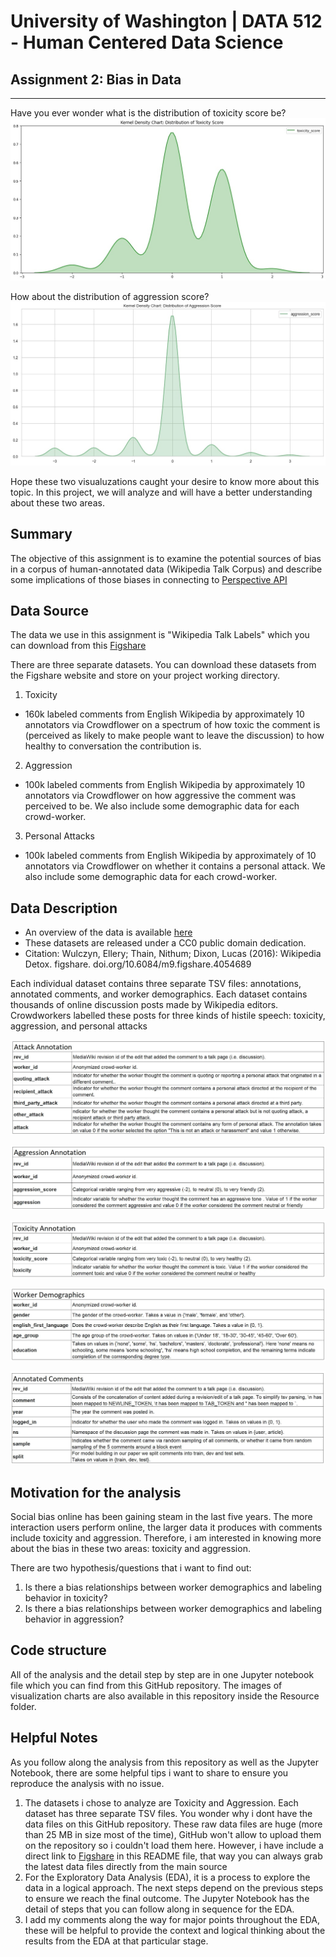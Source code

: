 # University of Washington | DATA 512 - Human Centered Data Science

## Assignment 2: Bias in Data

-------------------------------------------------------------------------------

Have you ever wonder what is the distribution of toxicity score be?
![](Resource/A2_chart_toxicity_score-kernel_density.jpg)  

How about the distribution of aggression score?
![](Resource/A2_chart_aggression_score-kernel-density.jpg)


Hope these two visualuzations caught your desire to know more about this topic. In this project, we will analyze and will have a better understanding about these two areas.

## Summary
The objective of this assignment is to examine the potential sources of bias in a corpus of human-annotated data (Wikipedia Talk Corpus) and describe some implications of those biases in connecting to [Perspective API](https://github.com/conversationai/perspectiveapi/wiki/perspective-hacks)


## Data Source
The data we use in this assignment is "Wikipedia Talk Labels" which you can download from this [Figshare](https://figshare.com/projects/Wikipedia_Talk/16731)

There are three separate datasets. You can download these datasets from the Figshare website and store on your project working directory.

1. Toxicity
- 160k labeled comments from English Wikipedia by approximately 10 annotators via Crowdflower on a spectrum of how toxic the comment is (perceived as likely to make people want to leave the discussion) to how healthy to conversation the contribution is.

2. Aggression
- 100k labeled comments from English Wikipedia by approximately 10 annotators via Crowdflower on how aggressive the comment was perceived to be. We also include some demographic data for each crowd-worker.

3. Personal Attacks
- 100k labeled comments from English Wikipedia by approximately of 10 annotators via Crowdflower on whether it contains a personal attack. We also include some demographic data for each crowd-worker.


## Data Description
* An overview of the data is available [here](https://meta.wikimedia.org/wiki/Research:Detox/Data_Release)
* These datasets are released under a CC0 public domain dedication.
* Citation: Wulczyn, Ellery; Thain, Nithum; Dixon, Lucas (2016): Wikipedia Detox. figshare. doi.org/10.6084/m9.figshare.4054689

Each individual dataset contains three separate TSV files: annotations, annotated comments, and worker demographics. Each dataset contains thousands of online discussion posts made by Wikipedia editors. Crowdworkers labelled these posts for three kinds of histile speech: toxicity, aggression, and personal attacks

![](Resource/data_1_pic.JPG)

![](Resource/data_2_pic.JPG)

![](Resource/data_3_pic.JPG)

![](Resource/data_4_pic.JPG)

![](Resource/data_5_pic.JPG)


## Motivation for the analysis
Social bias online has been gaining steam in the last five years. The more interaction users perform online, the larger data it produces with comments include toxicity and aggression. Therefore, i am interested in knowing more about the bias in these two areas: toxicity and aggression.

There are two hypothesis/questions that i want to find out:

1. Is there a bias relationships between worker demographics and labeling behavior in toxicity?
2. Is there a bias relationships between worker demographics and labeling behavior in aggression?

## Code structure
All of the analysis and the detail step by step are in one Jupyter notebook file which you can find from this GitHub repository.
The images of visualization charts are also available in this repository inside the Resource folder.

## Helpful Notes
As you follow along the analysis from this repository as well as the Jupyter Notebook, there are some helpful tips i want to share to ensure you reproduce the analysis with no issue.
1. The datasets i chose to analyze are Toxicity and Aggression. Each dataset has three separate TSV files. You wonder why i dont have the data files on this GitHub repository. These raw data files are huge (more than 25 MB in size most of the time), GitHub won't allow to upload them on the repository so i couldn't load them here. However, i have include a direct link to [Figshare](https://figshare.com/projects/Wikipedia_Talk/16731) in this README file, that way you can always grab the latest data files directly from the main source
2. For the Exploratory Data Analysis (EDA), it is a process to explore the data in a logical approach. The next steps depend on the previous steps to ensure we reach the final outcome. The Jupyter Notebook has the detail of steps that you can follow along in sequence for the EDA.
3. I add my comments along the way for major points throughout the EDA, these will be helpful to provide the context and logical thinking about the results from the EDA at that particular stage.

